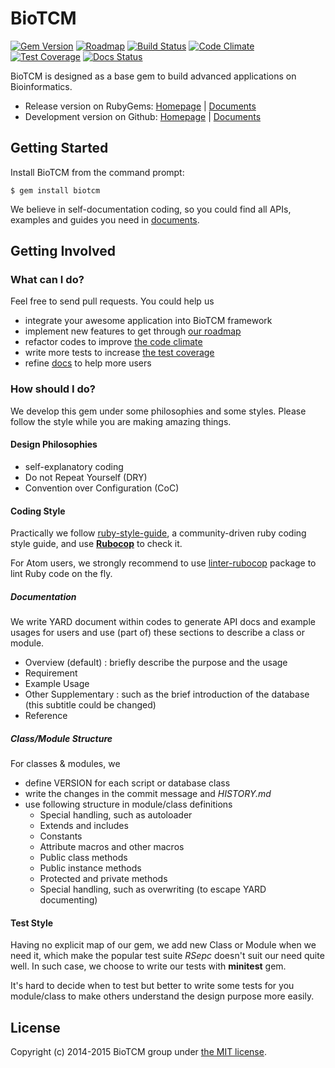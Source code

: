 # BioTCM

[![Gem Version](https://badge.fury.io/rb/biotcm.svg)](http://badge.fury.io/rb/biotcm)
[![Roadmap](https://img.shields.io/badge/roadmap-0.2.0-blue.svg?style=flat)](http://libreboard.com/boards/k7ojKM7FNXM9MBk3M/biotcm-roadmap)
[![Build Status](https://travis-ci.org/biotcm/biotcm.svg?branch=master)](https://travis-ci.org/biotcm/biotcm)
[![Code Climate](https://codeclimate.com/github/biotcm/biotcm/badges/gpa.svg)](https://codeclimate.com/github/biotcm/biotcm)
[![Test Coverage](https://codeclimate.com/github/biotcm/biotcm/badges/coverage.svg)](https://codeclimate.com/github/biotcm/biotcm)
[![Docs Status](http://inch-ci.org/github/biotcm/biotcm.svg?branch=master)](http://inch-ci.org/github/biotcm/biotcm)

BioTCM is designed as a base gem to build advanced applications on Bioinformatics.

* Release version on RubyGems:
	[Homepage](http://rubygems.org/gems/biotcm) | [Documents](http://rubydoc.info/gems/biotcm/frames)
* Development version on Github:
	[Homepage](http://biotcm.github.io/biotcm) | [Documents](http://biotcm.github.io/biotcm/doc/frames.html)


## Getting Started

Install BioTCM from the command prompt:

	$ gem install biotcm

We believe in self-documentation coding, so you could find all APIs, examples and guides you need in [documents](http://biotcm.github.io/biotcm/doc/frames.html).


## Getting Involved

### What can I do?

Feel free to send pull requests. You could help us

- integrate your awesome application into BioTCM framework
- implement new features to get through [our roadmap](http://libreboard.com/boards/k7ojKM7FNXM9MBk3M/biotcm-roadmap)
- refactor codes to improve [the code climate](https://codeclimate.com/github/biotcm/biotcm)
- write more tests to increase [the test coverage](https://codeclimate.com/github/biotcm/biotcm)
- refine [docs](http://inch-ci.org/github/biotcm/biotcm) to help more users

### How should I do?

We develop this gem under some philosophies and some styles. Please follow the style while you are making amazing things.

#### Design Philosophies

* self-explanatory coding
* Do not Repeat Yourself (DRY)
* Convention over Configuration (CoC)

#### Coding Style

Practically we follow [ruby-style-guide](https://github.com/bbatsov/ruby-style-guide), a community-driven ruby coding style guide, and use [**Rubocop**](https://github.com/bbatsov/rubocop) to check it.

For Atom users, we strongly recommend to use [linter-rubocop](https://atom.io/packages/linter-rubocop) package to lint Ruby code on the fly.

##### Documentation

We write YARD document within codes to generate API docs and example usages for users and use (part of) these sections to describe a class or module.

* Overview (default) : briefly describe the purpose and the usage
* Requirement
* Example Usage
* Other Supplementary : such as the brief introduction of the
  database (this subtitle could be changed)
* Reference

##### Class/Module Structure

For classes & modules, we

* define VERSION for each script or database class
* write the changes in the commit message and _HISTORY.md_
* use following structure in module/class definitions
	* Special handling, such as autoloader
	* Extends and includes
	* Constants
	* Attribute macros and other macros
	* Public class methods
	* Public instance methods
	* Protected and private methods
	* Special handling, such as overwriting (to escape YARD documenting)

#### Test Style

Having no explicit map of our gem, we add new Class or Module when we need it, which make the popular test suite _RSepc_ doesn't suit our need quite well. In such case, we choose to write our tests with __minitest__ gem.

It's hard to decide when to test but better to write some tests for you module/class to make others understand the design purpose more easily.


## License

Copyright (c) 2014-2015 BioTCM group under [the MIT license](https://github.com/biotcm/biotcm/blob/master/LICENSE).
